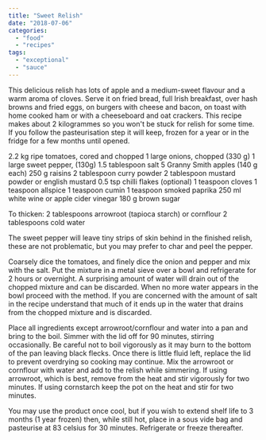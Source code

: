 ```yaml
---
title: "Sweet Relish"
date: "2018-07-06"
categories: 
  - "food"
  - "recipes"
tags: 
  - "exceptional"
  - "sauce"
---
```


This delicious relish has lots of apple and a medium-sweet flavour and a warm aroma of cloves. Serve it on fried bread, full Irish breakfast, over hash browns and fried eggs, on burgers with cheese and bacon, on toast with home cooked ham or with a cheeseboard and oat crackers. This recipe makes about 2 kilogrammes so you won't be stuck for relish for some time. If you follow the pasteurisation step it will keep, frozen for a year or in the fridge for a few months until opened.

2.2 kg ripe tomatoes, cored and chopped 1 large onions, chopped (330 g) 1 large sweet pepper, (130g) 1.5 tablespoon salt 5 Granny Smith apples (140 g each) 250 g raisins 2 tablespoon curry powder 2 tablespoon mustard powder or english mustard 0.5 tsp chilli flakes (optional) 1 teaspoon cloves 1 teaspoon allspice 1 teaspoon cumin 1 teaspoon smoked paprika 250 ml white wine or apple cider vinegar 180 g brown sugar

To thicken: 2 tablespoons arrowroot (tapioca starch) or cornflour 2 tablespoons cold water

The sweet pepper will leave tiny strips of skin behind in the finished relish, these are not problematic, but you may prefer to char and peel the pepper.

Coarsely dice the tomatoes, and finely dice the onion and pepper and mix with the salt. Put the mixture in a metal sieve over a bowl and refrigerate for 2 hours or overnight. A surprising amount of water will drain out of the chopped mixture and can be discarded. When no more water appears in the bowl proceed with the method. If you are concerned with the amount of salt in the recipe understand that much of it ends up in the water that drains from the chopped mixture and is discarded.

Place all ingredients except arrowroot/cornflour and water into a pan and bring to the boil. Simmer with the lid off for 90 minutes, stirring occasionally. Be careful not to boil vigorously as it may burn to the bottom of the pan leaving black flecks. Once there is little fluid left, replace the lid to prevent overdrying so cooking may continue. Mix the arrowroot or cornflour with water and add to the relish while simmering. If using arrowroot, which is best, remove from the heat and stir vigorously for two minutes. If using cornstarch keep the pot on the heat and stir for two minutes.

You may use the product once cool, but if you wish to extend shelf life to 3 months (1 year frozen) then, while still hot, place in a sous vide bag and pasteurise at 83 celsius for 30 minutes. Refrigerate or freeze thereafter.
